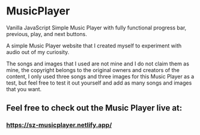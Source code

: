 # MusicPlayer
Vanilla JavaScript Simple Music Player with fully functional progress bar, previous, play, and next buttons.

A simple Music Player website that I created myself to experiment with audio out of my curiosity.

The songs and images that I used are not mine and I do not claim them as mine, the copyright belongs to the original owners and creators of the content, I only used three songs and three images for this Music Player as a test, but feel free to test it out yourself and add as many songs and images that you want.

## Feel free to check out the Music Player live at: 
### https://sz-musicplayer.netlify.app/
